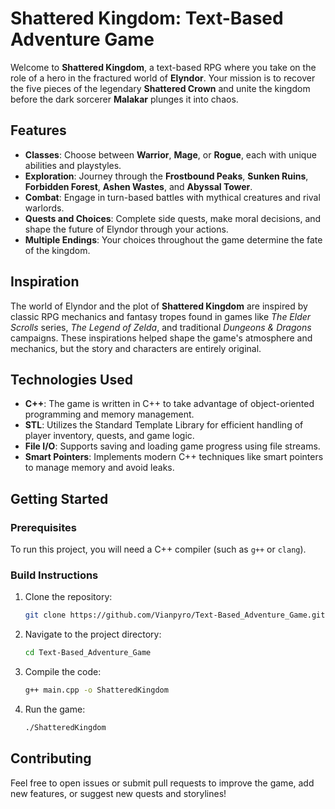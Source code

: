 # Shattered Kingdom: Text-Based Adventure Game

Welcome to **Shattered Kingdom**, a text-based RPG where you take on the role of a hero in the fractured world of **Elyndor**. Your mission is to recover the five pieces of the legendary **Shattered Crown** and unite the kingdom before the dark sorcerer **Malakar** plunges it into chaos.

## Features

- **Classes**: Choose between **Warrior**, **Mage**, or **Rogue**, each with unique abilities and playstyles.
- **Exploration**: Journey through the **Frostbound Peaks**, **Sunken Ruins**, **Forbidden Forest**, **Ashen Wastes**, and **Abyssal Tower**.
- **Combat**: Engage in turn-based battles with mythical creatures and rival warlords.
- **Quests and Choices**: Complete side quests, make moral decisions, and shape the future of Elyndor through your actions.
- **Multiple Endings**: Your choices throughout the game determine the fate of the kingdom.

## Inspiration

The world of Elyndor and the plot of **Shattered Kingdom** are inspired by classic RPG mechanics and fantasy tropes found in games like _The Elder Scrolls_ series, _The Legend of Zelda_, and traditional _Dungeons & Dragons_ campaigns. These inspirations helped shape the game's atmosphere and mechanics, but the story and characters are entirely original.

## Technologies Used

- **C++**: The game is written in C++ to take advantage of object-oriented programming and memory management.
- **STL**: Utilizes the Standard Template Library for efficient handling of player inventory, quests, and game logic.
- **File I/O**: Supports saving and loading game progress using file streams.
- **Smart Pointers**: Implements modern C++ techniques like smart pointers to manage memory and avoid leaks.

## Getting Started

### Prerequisites

To run this project, you will need a C++ compiler (such as `g++` or `clang`).

### Build Instructions

1. Clone the repository:

    ```bash
    git clone https://github.com/Vianpyro/Text-Based_Adventure_Game.git
    ```

2. Navigate to the project directory:

    ```bash
    cd Text-Based_Adventure_Game
    ```

3. Compile the code:

    ```bash
    g++ main.cpp -o ShatteredKingdom
    ```

4. Run the game:
    ```bash
    ./ShatteredKingdom
    ```

## Contributing

Feel free to open issues or submit pull requests to improve the game, add new features, or suggest new quests and storylines!
